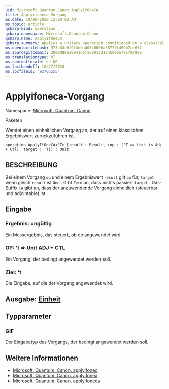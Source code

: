 ```yaml
---
uid: Microsoft.Quantum.Canon.ApplyIfOneCA
title: Applyifoneca-Vorgang
ms.date: 10/26/2020 12:00:00 AM
ms.topic: article
qsharp.kind: operation
qsharp.namespace: Microsoft.Quantum.Canon
qsharp.name: ApplyIfOneCA
qsharp.summary: Applies a unitary operation conditioned on a classical result value being one.
ms.openlocfilehash: 973dd3c5f9f3e9ad03c0626a38779f499b7ce657
ms.sourcegitcommit: 29e0d88a30e4166fa580132124b0eb57e1f0e986
ms.translationtype: MT
ms.contentlocale: de-DE
ms.lasthandoff: 10/27/2020
ms.locfileid: "92705255"
---
```

# <a name="applyifoneca-operation"></a>Applyifoneca-Vorgang

Namespace: [Microsoft. Quantum. Canon](xref:Microsoft.Quantum.Canon)

Paketen [](https://nuget.org/packages/)


Wendet einen einheitlichen Vorgang an, der auf einen klassischen Ergebniswert zurückzuführen ist.

```qsharp
operation ApplyIfOneCA<'T> (result : Result, (op : ('T => Unit is Adj + Ctl), target : 'T)) : Unit
```


## <a name="description"></a>BESCHREIBUNG

Bei einem Vorgang `op` und einem Ergebniswert `result` gilt `op` für, `target` wenn gleich `result` ist `One` . Gibt `Zero` an, dass nichts passiert `target` .
Das-Suffix `CA` gibt an, dass der anzuwendende Vorgang einheitlich (steuerbar und adjointable) ist.

## <a name="input"></a>Eingabe

### <a name="result--__invalidresult__"></a>Ergebnis: __ungültig <Result>__

Ein Messergebnis, das steuert, ob op angewendet wird.


### <a name="op--t--unit-adj--ctl"></a>OP: 't => [Unit](xref:microsoft.quantum.lang-ref.unit) ADJ + CTL

Ein Vorgang, der bedingt angewendet werden soll.


### <a name="target--t"></a>Ziel: 't

Die Eingabe, auf die der Vorgang angewendet wird.



## <a name="output--unit"></a>Ausgabe: [Einheit](xref:microsoft.quantum.lang-ref.unit)



## <a name="type-parameters"></a>Typparameter

### <a name="t"></a>GIF

Der Eingabetyp des Vorgangs, der bedingt angewendet werden soll.

## <a name="see-also"></a>Weitere Informationen

- [Microsoft. Quantum. Canon. applyifonec](xref:Microsoft.Quantum.Canon.ApplyIfOneC)
- [Microsoft. Quantum. Canon. applyifonea](xref:Microsoft.Quantum.Canon.ApplyIfOneA)
- [Microsoft. Quantum. Canon. applyifoneca](xref:Microsoft.Quantum.Canon.ApplyIfOneCA)